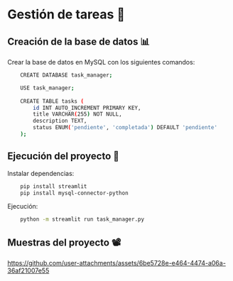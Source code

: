 # Gestión de tareas 📝

## Creación de la base de datos 📊

Crear la base de datos en MySQL con los siguientes comandos:

```bash
    CREATE DATABASE task_manager;

    USE task_manager;
    
    CREATE TABLE tasks (
        id INT AUTO_INCREMENT PRIMARY KEY,
        title VARCHAR(255) NOT NULL,
        description TEXT,
        status ENUM('pendiente', 'completada') DEFAULT 'pendiente'
    );
```

## Ejecución del proyecto 🔩

Instalar dependencias:

```bash
    pip install streamlit
    pip install mysql-connector-python
```

Ejecución:

```bash
    python -m streamlit run task_manager.py
```

## Muestras del proyecto 📽️

https://github.com/user-attachments/assets/6be5728e-e464-4474-a06a-36af21007e55
